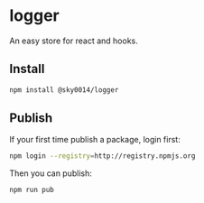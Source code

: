 # logger

An easy store for react and hooks.

## Install

```bash
npm install @sky0014/logger
```

## Publish

If your first time publish a package, login first:

```bash
npm login --registry=http://registry.npmjs.org
```

Then you can publish:

```bash
npm run pub
```
